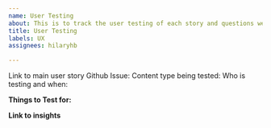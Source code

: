 ```yaml
---
name: User Testing
about: This is to track the user testing of each story and questions we want to track
title: User Testing
labels: UX
assignees: hilaryhb

---
```


Link to main user story Github Issue:
Content type being tested:
Who is testing and when: 

**Things to Test for:**

**Link to insights**
